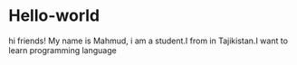 # Hello-world
hi friends!
My name is Mahmud, i am a student.I from in Tajikistan.I want to learn programming language
